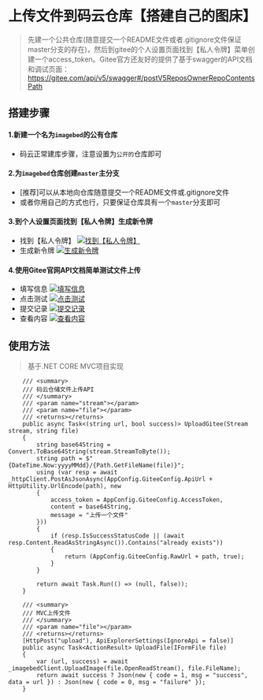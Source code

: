 ﻿# 上传文件到码云仓库【搭建自己的图床】

> 先建一个公共仓库(随意提交一个README文件或者.gitignore文件保证master分支的存在)，然后到gitee的个人设置页面找到【私人令牌】菜单创建一个access_token。Gitee官方还友好的提供了基于swagger的API文档和调试页面： https://gitee.com/api/v5/swagger#/postV5ReposOwnerRepoContentsPath

## 搭建步骤

#### 1.新建一个名为`imagebed`的公有仓库
* 码云正常建库步骤，注意设置为`公开的`仓库即可
#### 2.为`imagebed`仓库创建`master`主分支
* [推荐]可以从本地向仓库随意提交一个README文件或.gitignore文件
* 或者你用自己的方式也行，只要保证仓库具有一个`master`分支即可
#### 3.到个人设置页面找到【私人令牌】生成新令牌
* 找到【私人令牌】
[![找到【私人令牌】](https://i.loli.net/2019/06/07/5cfa213058bcf83954.png)](https://i.loli.net/2019/06/07/5cfa213058bcf83954.png)
* 生成新令牌
[![生成新令牌](https://i.loli.net/2019/06/07/5cfa21307e75743876.png)](https://i.loli.net/2019/06/07/5cfa21307e75743876.png)
#### 4.使用Gitee官网API文档简单测试文件上传
* 填写信息
[![填写信息](https://i.loli.net/2019/06/07/5cfa26b42b48b17579.png)](https://i.loli.net/2019/06/07/5cfa26b42b48b17579.png)
* 点击测试
[![点击测试](https://i.loli.net/2019/06/07/5cfa26b40998762816.png)](https://i.loli.net/2019/06/07/5cfa26b40998762816.png)
* 提交记录
[![提交记录](https://i.loli.net/2019/06/07/5cfa26b400b0860060.png)](https://i.loli.net/2019/06/07/5cfa26b400b0860060.png)
* 查看内容
[![查看内容](https://i.loli.net/2019/06/07/5cfa26b3f202998601.png)](https://i.loli.net/2019/06/07/5cfa26b3f202998601.png)
## 使用方法
> 基于.NET CORE MVC项目实现
```
	/// <summary>
	/// 码云仓储文件上传API
	/// </summary>
	/// <param name="stream"></param>
	/// <param name="file"></param>
	/// <returns></returns>
	public async Task<(string url, bool success)> UploadGitee(Stream stream, string file)
	{
		string base64String = Convert.ToBase64String(stream.StreamToByte());
		string path = $"{DateTime.Now:yyyyMMdd}/{Path.GetFileName(file)}";
		using (var resp = await _httpClient.PostAsJsonAsync(AppConfig.GiteeConfig.ApiUrl + HttpUtility.UrlEncode(path), new
		{
			access_token = AppConfig.GiteeConfig.AccessToken,
			content = base64String,
			message = "上传一个文件"
		}))
		{
			if (resp.IsSuccessStatusCode || (await resp.Content.ReadAsStringAsync()).Contains("already exists"))
			{
				return (AppConfig.GiteeConfig.RawUrl + path, true);
			}
		}

		return await Task.Run(() => (null, false));
	}

    /// <summary>
    /// MVC上传文件
    /// </summary>
    /// <param name="file"></param>
    /// <returns></returns>
    [HttpPost("upload"), ApiExplorerSettings(IgnoreApi = false)]
    public async Task<ActionResult> UploadFile(IFormFile file)
    {
        var (url, success) = await _imagebedClient.UploadImage(file.OpenReadStream(), file.FileName);
        return await success ? Json(new { code = 1, msg = "success", data = url }) : Json(new { code = 0, msg = "failure" });            
    }
```


